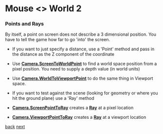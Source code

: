 # Mouse <> World 2
### Points and Rays
By itself, a point on screen does not describe a 3 dimensional position. You have to tell the game how far to go 'into' the screen.  

* If you want to just specify a distance, use a 'Point' method and pass in the distance as the Z component of the coordinate

* Use **[Camera.ScreenToWorldPoint](http://docs.unity3d.com/Documentation/ScriptReference/Camera.ScreenToWorldPoint.html)** to find a world space position from a pixel position. You need to supply a depth value (in world units)
* Use **[Camera.WorldToViewportPoint](http://docs.unity3d.com/Documentation/ScriptReference/Camera.WorldToViewportPoint.html)** to do the same thing in Viewport space.

* If you want to test against the scene (looking for geometry or where you hit the ground plane) use a 'Ray' method

* **[Camera.ScreenPointToRay](http://docs.unity3d.com/Documentation/ScriptReference/Camera.ScreenPointToRay.html)** creates a **[Ray](http://docs.unity3d.com/Documentation/ScriptReference/Ray.html)** at a pixel location
* **[Camera.ViewportPointToRay](http://docs.unity3d.com/Documentation/ScriptReference/Camera.ViewportPointToRay.html)** creates a **[Ray](http://docs.unity3d.com/Documentation/ScriptReference/Ray.html)** at a viewport location
 
[back](4-15.md) [next](4-17.md)